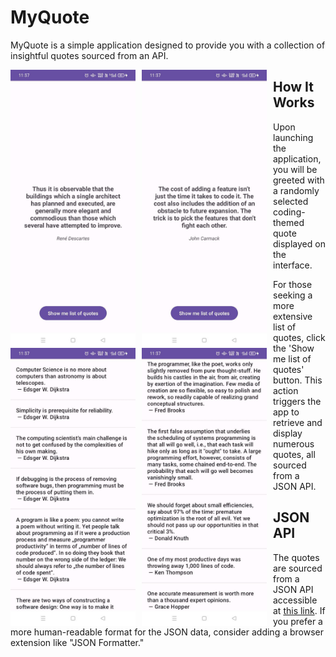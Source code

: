 # MyQuote

MyQuote is a simple application designed to provide you with a collection of insightful quotes sourced from an API.

<img src="https://github.com/nabilaakhairunnisa/MyQuote/blob/master/documentation/randomquote1.jpeg"
     alt="Main Activity"
     style="float: left; margin-right: 10px;"
     width="200" /> 
<img src="https://github.com/nabilaakhairunnisa/MyQuote/blob/master/documentation/randomquote2.jpeg"
     alt="Main Activity"
     style="float: left; margin-right: 10px;"
     width="200" /> 
<img src="https://github.com/nabilaakhairunnisa/MyQuote/blob/master/documentation/listquote1.jpeg"
     alt="Main Activity"
     style="float: left; margin-right: 10px;"
     width="200" /> 
<img src="https://github.com/nabilaakhairunnisa/MyQuote/blob/master/documentation/listquote2.jpeg"
     alt="Main Activity"
     style="float: left; margin-right: 10px;"
     width="200" /> 

## How It Works
Upon launching the application, you will be greeted with a randomly selected coding-themed quote displayed on the interface.

For those seeking a more extensive list of quotes, click the 'Show me list of quotes' button. This action triggers the app to retrieve and display numerous quotes, all sourced from a JSON API.

## JSON API
The quotes are sourced from a JSON API accessible at [this link](https://quote-api.dicoding.dev/list). If you prefer a more human-readable format for the JSON data, consider adding a browser extension like "JSON Formatter."
